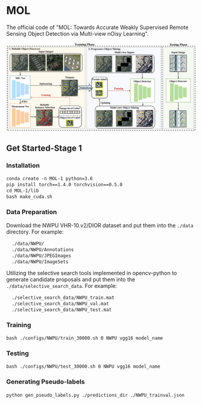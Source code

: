 # MOL
The official code of "MOL: Towards Accurate Weakly Supervised Remote Sensing Object Detection via Multi-view nOisy Learning".

<img src="./MOL.png" alt="MOL" width="700">

## Get Started-Stage 1
### Installation
```Shell
conda create -n MOL-1 python=3.6
pip install torch==1.4.0 torchvision==0.5.0
cd MOL-1/lib
bash make_cuda.sh
```
### Data Preparation
Download the NWPU VHR-10.v2/DIOR dataset and put them into the `./data` directory. For example:
```Shell
  ./data/NWPU/                           
  ./data/NWPU/Annotations
  ./data/NWPU/JPEGImages
  ./data/NWPU/ImageSets    
```
Utilizing the selective search tools implemented in opencv-python to generate candidate proposals and put them into the `./data/selective_search_data`. For example:
```Shell
  ./selective_search_data/NWPU_train.mat                           
  ./selective_search_data/NWPU_val.mat
  ./selective_search_data/NWPU_test.mat  
```

### Training
```Shell
bash ./configs/NWPU/train_30000.sh 0 NWPU vgg16 model_name
```
### Testing
```Shell
bash ./configs/NWPU/test_30000.sh 0 NWPU vgg16 model_name
```
### Generating Pseudo-labels
```Shell
python gen_pseudo_labels.py ./predictions_dir ./NWPU_trainval.json
```
